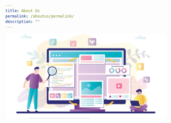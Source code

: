 ```yaml
---
title: About Us
permalink: /aboutus/permalink/
description: ""
---
```

![](/images/about-us-page-examples-1-61fd8f9784626-sej-1520x800.jpg)